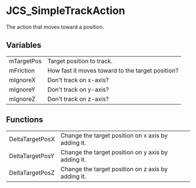 # JCS_SimpleTrackAction

The action that moves toward a position.


## Variables

<table>
  <tr>
    <td>mTargetPos</td>
    <td>Target position to track.</td>
  </tr>
  <tr>
    <td>mFriction</td>
    <td>How fast it moves toward to the target position?</td>
  </tr>
  <tr>
    <td>mIgnoreX</td>
    <td>Don't track on x-axis?</td>
  </tr>
  <tr>
    <td>mIgnoreY</td>
    <td>Don't track on y-axis?</td>
  </tr>
  <tr>
    <td>mIgnoreZ</td>
    <td>Don't track on z-axis?</td>
  </tr>
</table>


## Functions

<table>
  <tr>
    <td>DeltaTargetPosX</td>
    <td>Change the target position on x axis by adding it.</td>
  </tr>
  <tr>
    <td>DeltaTargetPosY</td>
    <td>Change the target position on y axis by adding it.</td>
  </tr>
  <tr>
    <td>DeltaTargetPosZ</td>
    <td>Change the target position on z axis by adding it.</td>
  </tr>
</table>
